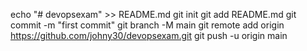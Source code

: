 echo "# devopsexam" >> README.md
git init
git add README.md
git commit -m "first commit"
git branch -M main
git remote add origin https://github.com/johny30/devopsexam.git
git push -u origin main
